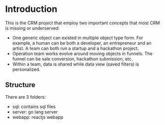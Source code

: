 # Introduction

This is the CRM project that employ two important concepts that most CRM is missing or underserved:

- One generic object can existed in multiple object type form. For example, a human can be both a developer, an entrepreneur and an artist. A team can both run a startup and a hackathon project.
- Operation team works evolve around moving objects in funnels. The funnel can be sale conversion, hackathon submission, etc.
- Within a team, data is shared while data view (saved filters) is personalized.

## Structure

There are 3 folders:

- sql: contains sql files
- server: go lang server
- webapp: reactjs webapp
